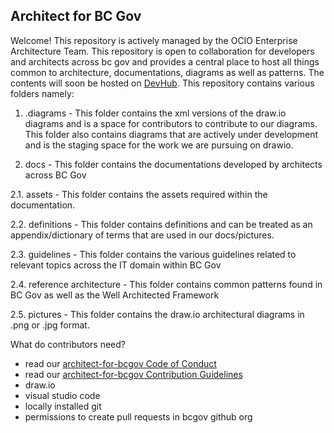 ## Architect for BC Gov

Welcome! This repository is actively managed by the OCIO Enterprise Architecture Team. This repository is open to collaboration for developers and architects across bc gov and provides a central place to host all things common to architecture, documentations, diagrams as well as patterns. The contents will soon be hosted on [DevHub](http://mvp.developer.gov.bc.ca). This repository contains various folders namely:

1. .diagrams - This folder contains the xml versions of the draw.io diagrams and is a space for contributors to contribute to our diagrams. This folder also contains diagrams that are actively under development and is the staging space for the work we are pursuing on drawio.

2. docs - This folder contains the documentations developed by architects across BC Gov

2.1. assets - This folder contains the assets required within the documentation.

2.2. definitions - This folder contains definitions and can be treated as an appendix/dictionary of terms that are used in our docs/pictures.

2.3. guidelines - This folder contains the various guidelines related to relevant topics across the IT domain within BC Gov

2.4. reference architecture - This folder contains common patterns found in BC Gov as well as the Well Architected Framework

2.5. pictures - This folder contains the draw.io architectural diagrams in .png or .jpg format.


What do contributors need?

- read our [architect-for-bcgov Code of Conduct](https://github.com/bcgov/architect-for-bcgovblob/master/CODE_OF_CONDUCT.md)
- read our [architect-for-bcgov Contribution Guidelines](https://github.com/bcgov/architect-for-bcgovblob/master/CONTRIBUTING.md)
- draw.io
- visual studio code
- locally installed git
- permissions to create pull requests in bcgov github org





